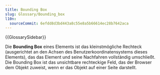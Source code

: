 ```yaml
---
title: Bounding Box
slug: Glossary/Bounding_box
l10n:
  sourceCommit: 6efdd8d3bd443a8c55e8a5b66614ec28b7642aca
---
```


{{GlossarySidebar}}

Die **Bounding Box** eines Elements ist das kleinstmögliche Rechteck (ausgerichtet an den Achsen des Benutzerkoordinatensystems dieses Elements), das das Element und seine Nachfahren vollständig umschließt. Die Bounding Box ist das unsichtbare rechteckige Feld, das der Browser dem Objekt zuweist, wenn er das Objekt auf einer Seite darstellt.
